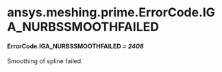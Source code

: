 # ansys.meshing.prime.ErrorCode.IGA_NURBSSMOOTHFAILED



#### ErrorCode.IGA_NURBSSMOOTHFAILED *= 2408*

Smoothing of spline failed.

<!-- !! processed by numpydoc !! -->
